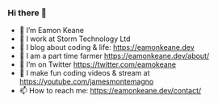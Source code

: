 ### Hi there 👋

- 🔭 I’m Eamon Keane
- 🏢 I work at Storm Technology Ltd
- 🌱 I blog about coding & life: https://eamonkeane.dev
- 🐑 I am a part time farmer https://eamonkeane.dev/about/
- 🦜 I’m on Twitter https://twitter.com/eamokeane
- 🎥 I make fun coding videos & stream at https://youtube.com/jamesmontemagno
- 📫 How to reach me: https://eamonkeane.dev/contact/
